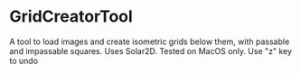 # GridCreatorTool
A tool to load images and create isometric grids below them, with passable and impassable squares. Uses Solar2D.
Tested on MacOS only.
Use "z" key to undo
